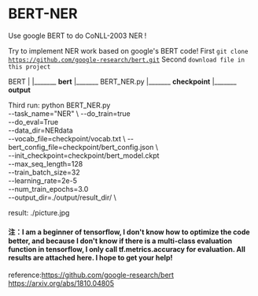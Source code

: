 # BERT-NER
Use google BERT to do CoNLL-2003 NER !


Try to implement NER work based on google's BERT code!
First <code>git clone https://github.com/google-research/bert.git</code>
Second <code>download file in this project</code>

BERT
|
|_______ <strong>bert</strong>
|_______ BERT_NER.py
|_______ <strong>checkpoint</strong>
|_______ <strong>output</strong>


Third run:
python BERT_NER.py   \
                  --task_name="NER"  \ 
                  --do_train=true   \
                  --do_eval=True   \
                  --data_dir=NERdata   \
                  --vocab_file=checkpoint/vocab.txt  \ 
                  --bert_config_file=checkpoint/bert_config.json \  
                  --init_checkpoint=checkpoint/bert_model.ckpt   \
                  --max_seq_length=128   \
                  --train_batch_size=32   \
                  --learning_rate=2e-5   \
                  --num_train_epochs=3.0   \
                  --output_dir=./output/result_dir/ \
                  
                  
result:
./picture.jpg


#### 注：I am a beginner of tensorflow, I don't know how to optimize the code better, and because I don't know if there is a multi-class evaluation function in tensorflow, I only call tf.metrics.accuracy for evaluation. All results are attached here. I hope to get your help!

reference:https://github.com/google-research/bert
          https://arxiv.org/abs/1810.04805

